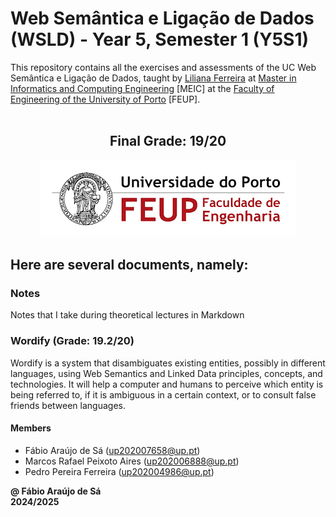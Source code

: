 # Web Semântica e Ligação de Dados (WSLD) - Year 5, Semester 1 (Y5S1)

This repository contains all the exercises and assessments of the UC Web Semântica e Ligação de Dados, taught by [Liliana Ferreira](https://sigarra.up.pt/feup/pt/func_geral.formview?p_codigo=602523) at [Master in Informatics and Computing Engineering](https://sigarra.up.pt/feup/pt/cur_geral.cur_view?pv_curso_id=22862) [MEIC] at the [Faculty of Engineering of the University of Porto](https://sigarra.up.pt/feup/pt/web_page.Inicial) [FEUP]. <br> <br>

<h2 align = "center" >Final Grade: 19/20</h2>
<p align = "center" >
  <img 
       title = "FEUP logo"
       src = "Images//FEUP_Logo.png" 
       alt = "FEUP Logo"  
       />
</p>

## Here are several documents, namely:

### Notes

Notes that I take during theoretical lectures in Markdown <br>

### Wordify (Grade: 19.2/20)

Wordify is a system that disambiguates existing entities, possibly in different languages, using Web Semantics and Linked Data principles, concepts, and technologies. It will help a computer and humans to perceive which entity is being referred to, if it is ambiguous in a certain context, or to consult false friends between languages.

#### Members

- Fábio Araújo de Sá (up202007658@up.pt)
- Marcos Rafael Peixoto Aires (up202006888@up.pt)
- Pedro Pereira Ferreira (up202004986@up.pt)

**@ Fábio Araújo de Sá** <br>
**2024/2025**
